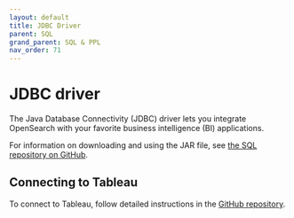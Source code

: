 ```yaml
---
layout: default
title: JDBC Driver
parent: SQL
grand_parent: SQL & PPL
nav_order: 71
---
```


# JDBC driver

The Java Database Connectivity (JDBC) driver lets you integrate OpenSearch with your favorite business intelligence (BI) applications.

For information on downloading and using the JAR file, see [the SQL repository on GitHub](https://github.com/opensearch-project/sql/tree/master/sql-jdbc).

## Connecting to Tableau

To connect to Tableau, follow detailed instructions in the [GitHub repository](https://github.com/opensearch-project/sql/blob/main/bi-connectors/TableauConnector/README.md).
